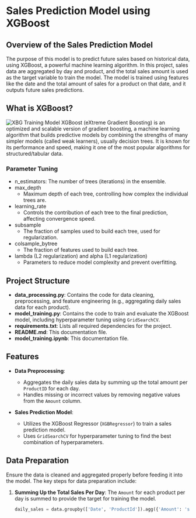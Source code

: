 # Sales Prediction Model using XGBoost

## Overview of the Sales Prediction Model
The purpose of this model is to predict future sales based on historical data, using XGBoost, a powerful machine learning algorithm. In this project, sales data are aggregated by day and product, and the total sales amount is used as the target variable to train the model. The model is trained using features like the date and the total amount of sales for a product on that date, and it outputs future sales predictions.

## What is XGBoost?
![XBG Training Model](https://miro.medium.com/v2/resize:fit:1000/0*zdmqFZ2nooBRedqC.png)
XGBoost (eXtreme Gradient Boosting) is an optimized and scalable version of gradient boosting, a machine learning algorithm that builds predictive models by combining the strengths of many simpler models (called weak learners), usually decision trees. It is known for its performance and speed, making it one of the most popular algorithms for structured/tabular data.

### Parameter Tuning
- n_estimators: 
The number of trees (iterations) in the ensemble.
- max_depth
  - Maximum depth of each tree, controlling how complex the individual trees are.
- learning_rate
  - Controls the contribution of each tree to the final prediction, affecting convergence speed.
- subsample
  - The fraction of samples used to build each tree, used for regularization.
- colsample_bytree
  - The fraction of features used to build each tree.
- lambda (L2 regularization) and alpha (L1 regularization)
  - Parameters to reduce model complexity and prevent overfitting.

## Project Structure

- **data_processing.py**: Contains the code for data cleaning, preprocessing, and feature engineering (e.g., aggregating daily sales data for each product).
- **model_training.py**: Contains the code to train and evaluate the XGBoost model, including hyperparameter tuning using `GridSearchCV`.
- **requirements.txt**: Lists all required dependencies for the project.
- **README.md**: This documentation file.
- **model_training.ipynb**: This documentation file.

## Features

- **Data Preprocessing**: 
  - Aggregates the daily sales data by summing up the total amount per `ProductID` for each day.
  - Handles missing or incorrect values by removing negative values from the `Amount` column.
  
- **Sales Prediction Model**: 
  - Utilizes the XGBoost Regressor (`XGBRegressor`) to train a sales prediction model.
  - Uses `GridSearchCV` for hyperparameter tuning to find the best combination of hyperparameters.
  
## Data Preparation

Ensure the data is cleaned and aggregated properly before feeding it into the model. The key steps for data preparation include:

1. **Summing Up the Total Sales Per Day**: 
   The `Amount` for each product per day is summed to provide the target for training the model.

   ```python
   daily_sales = data.groupby(['Date', 'ProductId']).agg({'Amount': 'sum'}).reset_index()
